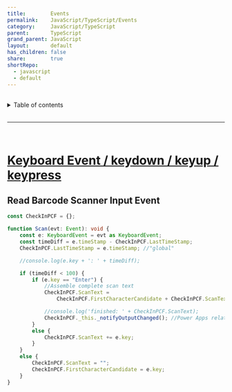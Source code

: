 ```yaml
---
title:        Events
permalink:    JavaScript/TypeScript/Events
category:     JavaScript/TypeScript
parent:       TypeScript
grand_parent: JavaScript
layout:       default
has_children: false
share:        true
shortRepo:
  - javascript
  - default
---
```


<br/>

<details markdown="block">                
<summary>                
Table of contents                
</summary>                
{: .text-delta }                
1. TOC                
{:toc}                
</details>

<br/>

---

<br/>

# [Keyboard Event / keydown / keyup / keypress](https://developer.mozilla.org/en-US/docs/Web/API/KeyboardEvent#events)

## Read Barcode Scanner Input Event

```typescript
const CheckInPCF = {};

function Scan(evt: Event): void {
    const e: KeyboardEvent = evt as KeyboardEvent;
    const timeDiff = e.timeStamp - CheckInPCF.LastTimeStamp;
    CheckInPCF.LastTimeStamp = e.timeStamp; //"global"

    //console.log(e.key + ': ' + timeDiff);

    if (timeDiff < 100) {
        if (e.key == "Enter") {
            //Assemble complete scan text
            CheckInPCF.ScanText =
                CheckInPCF.FirstCharacterCandidate + CheckInPCF.ScanText; //.replace('\u000D','');

            //console.log('finished: ' + CheckInPCF.ScanText);
            CheckInPCF._this._notifyOutputChanged(); //Power Apps related
        }
        else {
            CheckInPCF.ScanText += e.key;
        }
    }
    else {
        CheckInPCF.ScanText = "";
        CheckInPCF.FirstCharacterCandidate = e.key;
    }
}
```